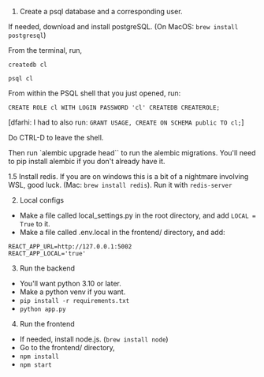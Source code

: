 1. Create a psql database and a corresponding user.

If needed, download and install postgreSQL. (On MacOS: `brew install postgresql`)

From the terminal, run,

`createdb cl`

`psql cl`

From within the PSQL shell that you just opened, run:

`CREATE ROLE cl WITH LOGIN PASSWORD 'cl' CREATEDB CREATEROLE;`

[dfarhi: I had to also run: `GRANT USAGE, CREATE ON SCHEMA public TO cl;`]

Do CTRL-D to leave the shell.

Then run `alembic upgrade head`` to run the alembic migrations. You'll need to pip install alembic if you don't already have it.

1.5 Install redis. If you are on windows this is a bit of a nightmare involving WSL, good luck. (Mac: `brew install redis`). Run it with `redis-server`

2. Local configs
* Make a file called local_settings.py in the root directory, and add `LOCAL = True` to it.
* Make a file called .env.local in the frontend/ directory, and add:
```
REACT_APP_URL=http://127.0.0.1:5002
REACT_APP_LOCAL='true'
```

3. Run the backend
* You'll want python 3.10 or later.
* Make a python venv if you want.
* `pip install -r requirements.txt`
* `python app.py`

4. Run the frontend
* If needed, install node.js. (`brew install node`)
* Go to the frontend/ directory,
* `npm install`
* `npm start`

